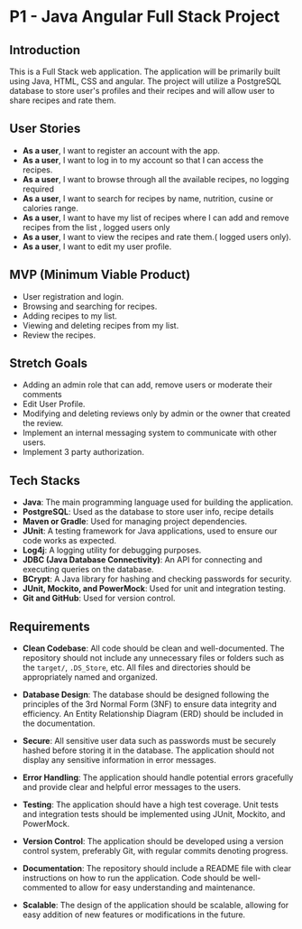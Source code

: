 # P1 - Java Angular Full Stack Project

## Introduction

This is a Full Stack web application. The application will be primarily built using Java, HTML, CSS and angular. The project will utilize a PostgreSQL database to store user's profiles and their recipes and will allow user to share recipes and rate them.
## User Stories

- **As a user**, I want to register an account with the app.
- **As a user**, I want to log in to my account so that I can access the recipes.
- **As a user**, I want to browse through all the available recipes, no logging required
- **As a user**, I want to search for recipes by name, nutrition, cusine or calories range.
- **As a user**, I want to have my list of recipes where I can add and remove recipes from the list , logged users only
- **As a user**, I want to view the recipes and rate them.( logged users only).
- **As a user**, I want to edit my user profile.


## MVP (Minimum Viable Product)

- User registration and login.
- Browsing and searching for recipes.
- Adding recipes to my list.
- Viewing and deleting recipes from my list.
- Review the recipes.


## Stretch Goals

- Adding an admin role that can add, remove users or moderate their comments
- Edit User Profile.
- Modifying and deleting reviews only by admin or the owner that created the review.
- Implement an internal messaging system to communicate with other users.
- Implement 3 party authorization.

## Tech Stacks

- **Java**: The main programming language used for building the application.
- **PostgreSQL**: Used as the database to store user info, recipe details
- **Maven or Gradle**: Used for managing project dependencies.
- **JUnit**: A testing framework for Java applications, used to ensure our code works as expected.
- **Log4j**: A logging utility for debugging purposes.
- **JDBC (Java Database Connectivity)**: An API for connecting and executing queries on the database.
- **BCrypt**: A Java library for hashing and checking passwords for security.
- **JUnit, Mockito, and PowerMock**: Used for unit and integration testing.
- **Git and GitHub**: Used for version control.

## Requirements

- **Clean Codebase**: All code should be clean and well-documented. The repository should not include any unnecessary files or folders such as the `target/`, `.DS_Store`, etc. All files and directories should be appropriately named and organized.

- **Database Design**: The database should be designed following the principles of the 3rd Normal Form (3NF) to ensure data integrity and efficiency. An Entity Relationship Diagram (ERD) should be included in the documentation.

- **Secure**: All sensitive user data such as passwords must be securely hashed before storing it in the database. The application should not display any sensitive information in error messages.

- **Error Handling**: The application should handle potential errors gracefully and provide clear and helpful error messages to the users.

- **Testing**: The application should have a high test coverage. Unit tests and integration tests should be implemented using JUnit, Mockito, and PowerMock.

- **Version Control**: The application should be developed using a version control system, preferably Git, with regular commits denoting progress.

- **Documentation**: The repository should include a README file with clear instructions on how to run the application. Code should be well-commented to allow for easy understanding and maintenance.

- **Scalable**: The design of the application should be scalable, allowing for easy addition of new features or modifications in the future.

